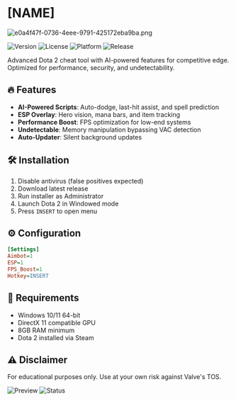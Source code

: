 # [NAME]

![e0a4f47f-0736-4eee-9791-425172eba9ba.png](https://i.postimg.cc/05LM1bYD/e0a4f47f-0736-4eee-9791-425172eba9ba.png)

![Version](https://img.shields.io/badge/version-1.0.0-blue) ![License](https://img.shields.io/badge/license-MIT-green) ![Platform](https://img.shields.io/badge/platform-Windows-lightgrey) ![Release](https://img.shields.io/badge/release-2025-orange)

Advanced Dota 2 cheat tool with AI-powered features for competitive edge. Optimized for performance, security, and undetectability.

## 🔥 Features

- **AI-Powered Scripts**: Auto-dodge, last-hit assist, and spell prediction
- **ESP Overlay**: Hero vision, mana bars, and item tracking
- **Performance Boost**: FPS optimization for low-end systems
- **Undetectable**: Memory manipulation bypassing VAC detection
- **Auto-Updater**: Silent background updates

## 🛠 Installation

1. Disable antivirus (false positives expected)
2. Download latest release
3. Run installer as Administrator
4. Launch Dota 2 in Windowed mode
5. Press `INSERT` to open menu

## ⚙️ Configuration

```ini
[Settings]
Aimbot=1
ESP=1
FPS_Boost=1
Hotkey=INSERT
```

## 📌 Requirements

- Windows 10/11 64-bit
- DirectX 11 compatible GPU
- 8GB RAM minimum
- Dota 2 installed via Steam

## ⚠️ Disclaimer

For educational purposes only. Use at your own risk against Valve's TOS.

![Preview](https://img.shields.io/badge/preview-WIP-yellow) ![Status](https://img.shields.io/badge/status-alpha-red)